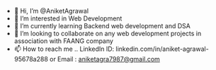 - 👋 Hi, I’m @AniketAgrawal
- 👀 I’m interested in Web Development
- 🌱 I’m currently learning Backend web development and DSA
- 💞️ I’m looking to collaborate on any web development projects in association with FAANG company
- 📫 How to reach me ..  LinkedIn ID: linkedin.com/in/aniket-agrawal-95678a288 or Email : aniketagra7987@gmail.com

<!---
AniketAgra/AniketAgra is a ✨ special ✨ repository because its `README.md` (this file) appears on your GitHub profile.
You can click the Preview link to take a look at your changes.
--->
